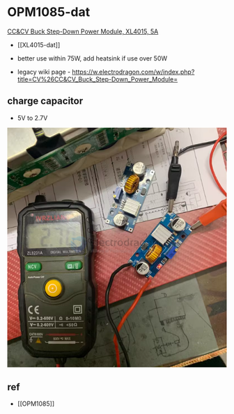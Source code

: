 
# OPM1085-dat



[CC&CV Buck Step-Down Power Module, XL4015, 5A](https://www.electrodragon.com/product/5a-cccv-buck-step-down-module/)

- [[XL4015-dat]]

- better use within 75W, add heatsink if use over 50W

- legacy wiki page - https://w.electrodragon.com/w/index.php?title=CV%26CC&CV_Buck_Step-Down_Power_Module=


## charge capacitor 

- 5V to 2.7V

![](2024-08-07-18-36-26.png)


## ref 

- [[OPM1085]]